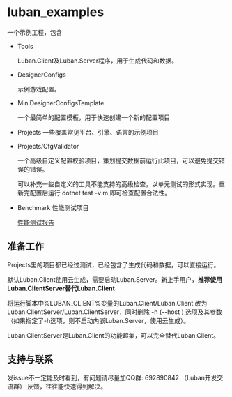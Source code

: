 # luban_examples

一个示例工程，包含

- Tools 

    Luban.Client及Luban.Server程序，用于生成代码和数据。
- DesignerConfigs 

    示例游戏配置。

- MiniDesignerConfigsTemplate
	
	一个最简单的配置模板，用于快速创建一个新的配置项目
- Projects 一些覆盖常见平台、引擎、语言的示例项目
    
- Projects/CfgValidator 

    一个高级自定义配置校验项目，策划提交数据前运行此项目，可以避免提交错误的错误。
    
    可以补充一些自定义的工具不能支持的高级检查，以单元测试的形式实现。重新完配置后运行 dotnet test -v m 即可检查配置合法性。
    
- Benchmark 性能测试项目

    [性能测试报告](Benchmark/benchmark.md)


## 准备工作

Projects里的项目都已经过测试，已经包含了生成代码和数据，可以直接运行。

默认Luban.Client使用云生成，需要启动Luban.Server。新上手用户，**推荐使用Luban.ClientServer替代Luban.Client**

将运行脚本中%LUBAN_CLIENT%变量的Luban.Client/Luban.Client 改为 Luban.ClientServer/Luban.ClientServer，同时删除 -h (--host ) 选项及其参数（如果指定了-h选项，则不启动内嵌Luban.Server，使用云生成）。

Luban.ClientServer是Luban.Client的功能超集，可以完全替代Luban.Client。

## 支持与联系
   
   发issue不一定能及时看到，有问题请尽量加QQ群: 692890842 （Luban开发交流群） 反馈，往往能快速得到解决。